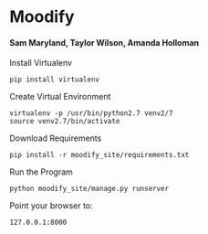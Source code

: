 # Moodify
#### Sam Maryland, Taylor Wilson, Amanda Holloman

Install Virtualenv

```
pip install virtualenv
```

Create Virtual Environment

```
virtualenv -p /usr/bin/python2.7 venv2/7
source venv2.7/bin/activate
```

Download Requirements

```
pip install -r moodify_site/requirements.txt
```

Run the Program

```
python moodify_site/manage.py runserver
```

Point your browser to:

```
127.0.0.1:8000
```